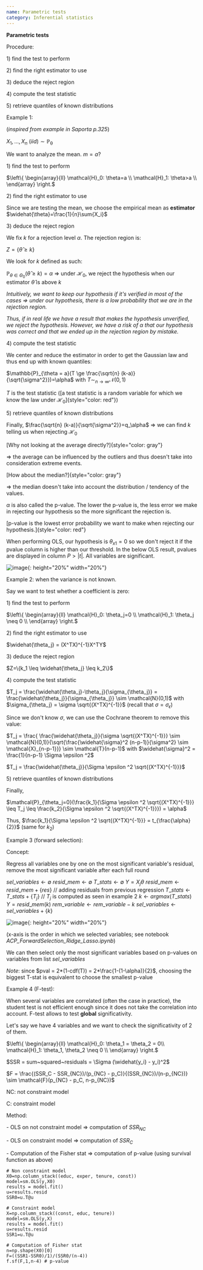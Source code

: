 ```yaml
---
name: Parametric tests
category: Inferential statistics
---
```


**Parametric tests**

Procedure:

1\) find the test to perform

2\) find the right estimator to use

3\) deduce the reject region

4\) compute the test statistic

5\) retrieve quantiles of known distributions

Example 1:

(*inspired from example in Saporta p.325*)

$X_1,...,X_n~(iid)\sim \mathbb{P_\theta}$

We want to analyze the mean. $m=a$?

1\) find the test to perform

$\left\{
    \begin{array}{ll}
        \mathcal{H}_0: \theta=a \\
        \mathcal{H}_1: \theta>a \\
    \end{array}
\right.$

2\) find the right estimator to use

Since we are testing the mean, we choose the empirical mean as
**estimator** $\widehat{\theta}=\frac{1}{n}\sum{X_i}$

3\) deduce the reject region

We fix $k$ for a rejection level $\alpha$. The rejection region is:

$Z=\{\widehat{\theta} \ge k\}$

We look for $k$ defined as such:

$\mathbb{P}_{\theta \in \Theta_0}(\widehat{\theta} \ge k)=\alpha$ =\>
under $\mathcal{H}_0$, we reject the hypothesis when our estimator
$\widehat{\theta}$ is above $k$

*Intuitively, we want to keep our hypothesis if it's verified in most of
the cases =\> under our hypothesis, there is a low probability that we
are in the rejection region.*

*Thus, if in real life we have a result that makes the hypothesis
unverified, we reject the hypothesis. However, we have a risk of
$\alpha$ that our hypothesis was correct and that we ended up in the
rejection region by mistake.*

4\) compute the test statistic

We center and reduce the estimator in order to get the Gaussian law and
thus end up with known quantiles:

$\mathbb{P}_{\theta = a}(T \ge \frac{\sqrt{n} (k-a)}{\sqrt{\sigma^2}})=\alpha$
with $T \sim_{n \to \infty} \mathcal{N}(0,1)$

$T$ is the test statistic ([a test statistic is a random variable for
which we know the law under $\mathcal{H}_0$]{style="color: red"})

5\) retrieve quantiles of known distributions

Finally, $\frac{\sqrt{n} (k-a)}{\sqrt{\sigma^2}}=q_\alpha$ =\> we can
find $k$ telling us when rejecting $\mathcal{H}_0$

[Why not looking at the average directly?]{style="color: gray"}

=\> the average can be influenced by the outliers and thus doesn't take
into consideration extreme events.

[How about the median?]{style="color: gray"}

=\> the median doesn't take into account the distribution / tendency of
the values.

$\alpha$ is also called the p-value. The lower the p-value is, the less
error we make in rejecting our hypothesis so the more significant the
rejection is.

[p-value is the lowest error probability we want to make when rejecting
our hypothesis.]{style="color: red"}

When performing OLS, our hypothesis is $\theta_{x1}=0$ so we don't
reject it if the pvalue column is higher than our threshold. In the
below OLS result, pvalues are displayed in column $P>|t|$. All variables
are significant.

![image](/assets/img/OLS_pvalue.png){: height="20%" width="20%"}

Example 2: when the variance is not known.

Say we want to test whether a coefficient is zero:

1\) find the test to perform

$\left\{
    \begin{array}{ll}
        \mathcal{H}_0: \theta_j=0 \\
        \mathcal{H}_1: \theta_j \neq 0 \\
    \end{array}
\right.$

2\) find the right estimator to use

$\widehat{\theta_j} = (X^TX)^{-1}X^TY$

3\) deduce the reject region

$Z=\{k_1 \leq \widehat{\theta_j} \leq k_2\}$

4\) compute the test statistic

$T_j = \frac{\widehat{\theta_j}-\theta_j}{\sigma_{\theta_j}} = \frac{\widehat{\theta_j}}{\sigma_{\theta_j}}  \sim \mathcal{N}(0,1)$
with $\sigma_{\theta_j} = \sigma \sqrt{(X^TX)^{-1}}$ (recall that
$\sigma = \sigma_{\epsilon}$)

Since we don't know $\sigma$, we can use the Cochrane theorem to remove
this value:

$T_j = \frac{ \frac{\widehat{\theta_j}}{\sigma \sqrt{(X^TX)^{-1}}} \sim \mathcal{N}(0,1)}{\sqrt{\frac{\widehat{\sigma}^2 (n-p-1)}{\sigma^2} \sim \mathcal{X}_{n-p-1}}} \sim \mathcal{T}(n-p-1)$
with $\widehat{\sigma}^2 = \frac{1}{n-p-1} \Sigma \epsilon ^2$

$T_j = \frac{\widehat{\theta_j}}{\Sigma \epsilon ^2 \sqrt{(X^TX)^{-1}}}$

5\) retrieve quantiles of known distributions

Finally,

$\mathcal{P}_{\theta_j=0}(\frac{k_1}{\Sigma \epsilon ^2 \sqrt{(X^TX)^{-1}}} \leq T_j \leq \frac{k_2}{\Sigma \epsilon ^2 \sqrt{(X^TX)^{-1}}}) = \alpha$

Thus,
$\frac{k_1}{\Sigma \epsilon ^2 \sqrt{(X^TX)^{-1}}} = t_{\frac{\alpha}{2}}$
(same for $k_2$)

Example 3 (forward selection):

Concept:

Regress all variables one by one on the most significant variable's
residual, remove the most significant variable after each full round

$sel \_ variables \leftarrow \emptyset$
$resid \_mem \leftarrow \emptyset$ $T \_stats \leftarrow \emptyset$
$Y = X_j\theta$ $resid \_mem \leftarrow resid \_mem + \{res\}$ // adding
residuals from previous regression
$T \_ stats \leftarrow T \_stats + \{T_j\}$ // $T_j$ is computed as seen
in example 2 $k \leftarrow argmax(T \_ stats)$ $Y = resid \_ mem (k)$
$rem \_ variable \leftarrow rem \_ variable - {k}$
$sel \_ variables \leftarrow sel \_ variables + \{k\}$

![image](/assets/img/forward_sel_pval.png){: height="20%" width="20%"}

(x-axis is the order in which we selected variables; see notebook
*ACP\_ForwardSelection\_Ridge\_Lasso.ipynb*)

We can then select only the most significant variables based on p-values
on variables from list $sel \_ variables$

*Note*: since $pval = 2*(1-cdf(T)) = 2*\frac{1-(1-\alpha)}{2}$, choosing
the biggest T-stat is equivalent to choose the smallest p-value

Example 4 (F-test):

When several variables are correlated (often the case in practice), the
student test is not efficient enough since it does not take the
correlation into account. F-test allows to test **global**
significativity.

Let's say we have 4 variables and we want to check the significativity
of 2 of them.

$\left\{
    \begin{array}{ll}
        \mathcal{H}_0: \theta_1 = \theta_2 = 0\\
        \mathcal{H}_1: \theta_1, \theta_2 \neq 0 \\
    \end{array}
\right.$

$SSR = sum~squared~residuals = \Sigma (\widehat{y_i} - y_i)^2$

$F = \frac{(SSR_C - SSR_{NC})/(p_{NC} - p_C)}{(SSR_{NC})/(n-p_{NC})} \sim \mathcal{F}(p_{NC} - p_C, n-p_{NC})$

NC: not constraint model

C: constraint model

Method:

\- OLS on not constraint model =\> computation of $SSR_{NC}$

\- OLS on constraint model =\> computation of $SSR_{C}$

\- Computation of the Fisher stat =\> computation of p-value (using
survival function as above)


    # Non constraint model
    X0=np.column_stack((educ, exper, tenure, const))
    model=sm.OLS(y,X0)
    results = model.fit()
    u=results.resid
    SSR0=u.T@u

    # Constraint model
    X=np.column_stack((const, educ, tenure))
    model=sm.OLS(y,X)
    results = model.fit()
    u=results.resid
    SSR1=u.T@u

    # Computation of Fisher stat
    n=np.shape(X0)[0]
    F=((SSR1-SSR0)/1)/(SSR0/(n-4))
    f.sf(F,1,n-4) # p-value
